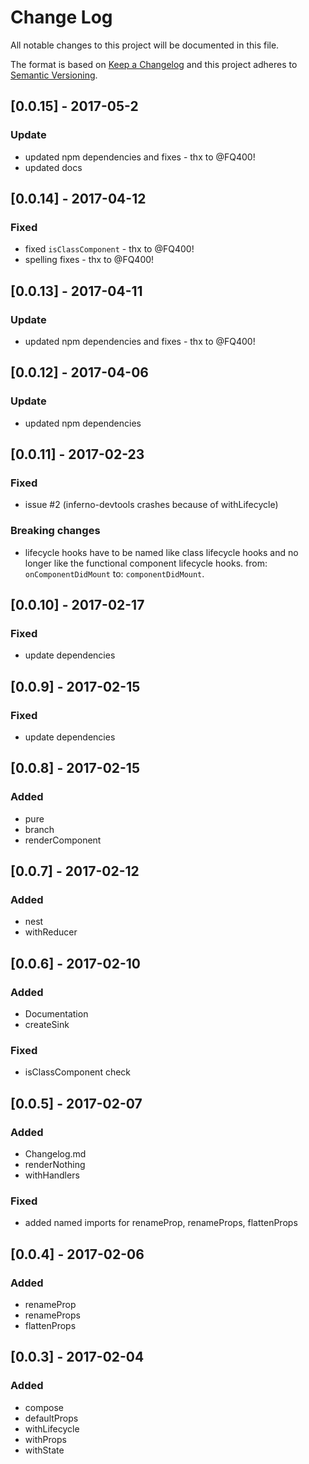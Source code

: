# Change Log
All notable changes to this project will be documented in this file.

The format is based on [Keep a Changelog](http://keepachangelog.com/)
and this project adheres to [Semantic Versioning](http://semver.org/).

## [0.0.15] - 2017-05-2
### Update
- updated npm dependencies and fixes - thx to @FQ400!
- updated docs

## [0.0.14] - 2017-04-12
### Fixed
- fixed `isClassComponent` - thx to @FQ400!
- spelling fixes - thx to @FQ400!

## [0.0.13] - 2017-04-11
### Update
- updated npm dependencies and fixes - thx to @FQ400!

## [0.0.12] - 2017-04-06
### Update
- updated npm dependencies

## [0.0.11] - 2017-02-23
### Fixed
- issue #2 (inferno-devtools crashes because of withLifecycle)

### Breaking changes
- lifecycle hooks have to be named like class lifecycle hooks and no longer like the functional component lifecycle hooks.
from: `onComponentDidMount` to: `componentDidMount`.

## [0.0.10] - 2017-02-17
### Fixed
- update dependencies

## [0.0.9] - 2017-02-15
### Fixed
- update dependencies

## [0.0.8] - 2017-02-15
### Added
- pure
- branch
- renderComponent

## [0.0.7] - 2017-02-12
### Added
- nest
- withReducer

## [0.0.6] - 2017-02-10
### Added
- Documentation
- createSink

### Fixed
- isClassComponent check

## [0.0.5] - 2017-02-07
### Added
- Changelog.md
- renderNothing
- withHandlers

### Fixed
- added named imports for renameProp, renameProps, flattenProps

## [0.0.4] - 2017-02-06
### Added
- renameProp
- renameProps
- flattenProps

## [0.0.3] - 2017-02-04
### Added
- compose
- defaultProps
- withLifecycle
- withProps
- withState
